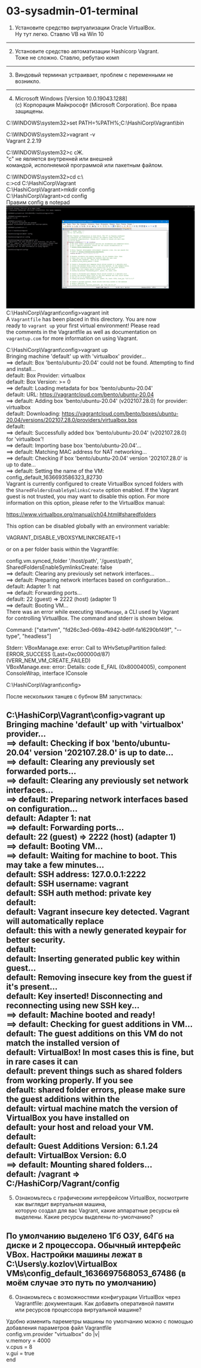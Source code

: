 # 03-sysadmin-01-terminal
1. Установите средство виртуализации Oracle VirtualBox.  
Ну тут легко. Ставлю VB на Win 10  
---
2. Установите средство автоматизации Hashicorp Vagrant.  
Тоже не сложно. Ставлю, ребутаю комп  
---
3. Виндовый терминал устраивает, проблем с переменными не возникло.  
---
4. Microsoft Windows [Version 10.0.19043.1288]  
(c) Корпорация Майкрософт (Microsoft Corporation). Все права защищены.  
  
C:\WINDOWS\system32>set PATH=%PATH%;C:\HashiCorp\Vagrant\bin  
  
C:\WINDOWS\system32>vagrant -v  
Vagrant 2.2.19  
  
C:\WINDOWS\system32>с сЖ.  
"с" не является внутренней или внешней  
командой, исполняемой программой или пакетным файлом.  
  
C:\WINDOWS\system32>cd c:\  
c:\>cd C:\HashiCorp\Vagrant  
C:\HashiCorp\Vagrant>mkdir config  
C:\HashiCorp\Vagrant>cd config  
Правим config в notepad  
![Картинка с файлом vagrant.config](img/vagrant.config.jpg)  
C:\HashiCorp\Vagrant\config>vagrant init  
A `Vagrantfile` has been placed in this directory. You are now  
ready to `vagrant up` your first virtual environment! Please read  
the comments in the Vagrantfile as well as documentation on  
`vagrantup.com` for more information on using Vagrant.  

C:\HashiCorp\Vagrant\config>vagrant up  
Bringing machine 'default' up with 'virtualbox' provider...  
==> default: Box 'bento/ubuntu-20.04' could not be found. Attempting to find and install...  
    default: Box Provider: virtualbox  
    default: Box Version: >= 0  
==> default: Loading metadata for box 'bento/ubuntu-20.04'  
    default: URL: https://vagrantcloud.com/bento/ubuntu-20.04  
==> default: Adding box 'bento/ubuntu-20.04' (v202107.28.0) for provider: virtualbox  
    default: Downloading: https://vagrantcloud.com/bento/boxes/ubuntu-20.04/versions/202107.28.0/providers/virtualbox.box  
    default:  
==> default: Successfully added box 'bento/ubuntu-20.04' (v202107.28.0) for 'virtualbox'!  
==> default: Importing base box 'bento/ubuntu-20.04'...  
==> default: Matching MAC address for NAT networking...  
==> default: Checking if box 'bento/ubuntu-20.04' version '202107.28.0' is up to date...  
==> default: Setting the name of the VM: config_default_1636693586323_82730  
Vagrant is currently configured to create VirtualBox synced folders with  
the `SharedFoldersEnableSymlinksCreate` option enabled. If the Vagrant  
guest is not trusted, you may want to disable this option. For more  
information on this option, please refer to the VirtualBox manual:  

  https://www.virtualbox.org/manual/ch04.html#sharedfolders  

This option can be disabled globally with an environment variable:  
  
  VAGRANT_DISABLE_VBOXSYMLINKCREATE=1  

or on a per folder basis within the Vagrantfile:  
  
  config.vm.synced_folder '/host/path', '/guest/path', SharedFoldersEnableSymlinksCreate: false  
==> default: Clearing any previously set network interfaces...  
==> default: Preparing network interfaces based on configuration...  
    default: Adapter 1: nat  
==> default: Forwarding ports...  
    default: 22 (guest) => 2222 (host) (adapter 1)  
==> default: Booting VM...  
There was an error while executing `VBoxManage`, a CLI used by Vagrant  
for controlling VirtualBox. The command and stderr is shown below.  

Command: ["startvm", "fd26c3ed-069a-4942-bd9f-fa16290bf49f", "--type", "headless"]  

Stderr: VBoxManage.exe: error: Call to WHvSetupPartition failed: ERROR_SUCCESS (Last=0xc000000d/87) (VERR_NEM_VM_CREATE_FAILED)  
VBoxManage.exe: error: Details: code E_FAIL (0x80004005), component ConsoleWrap, interface IConsole  

C:\HashiCorp\Vagrant\config>  

После нескольких танцев с бубном ВМ запустилась:  

C:\HashiCorp\Vagrant\config>vagrant up  
Bringing machine 'default' up with 'virtualbox' provider...  
==> default: Checking if box 'bento/ubuntu-20.04' version '202107.28.0' is up to date...  
==> default: Clearing any previously set forwarded ports...  
==> default: Clearing any previously set network interfaces...  
==> default: Preparing network interfaces based on configuration...  
    default: Adapter 1: nat  
==> default: Forwarding ports...  
    default: 22 (guest) => 2222 (host) (adapter 1)  
==> default: Booting VM...  
==> default: Waiting for machine to boot. This may take a few minutes...  
    default: SSH address: 127.0.0.1:2222  
    default: SSH username: vagrant  
    default: SSH auth method: private key  
    default:  
    default: Vagrant insecure key detected. Vagrant will automatically replace  
    default: this with a newly generated keypair for better security.  
    default:  
    default: Inserting generated public key within guest...  
    default: Removing insecure key from the guest if it's present...  
    default: Key inserted! Disconnecting and reconnecting using new SSH key...  
==> default: Machine booted and ready!  
==> default: Checking for guest additions in VM...  
    default: The guest additions on this VM do not match the installed version of  
    default: VirtualBox! In most cases this is fine, but in rare cases it can  
    default: prevent things such as shared folders from working properly. If you see  
    default: shared folder errors, please make sure the guest additions within the  
    default: virtual machine match the version of VirtualBox you have installed on  
    default: your host and reload your VM.  
    default:  
    default: Guest Additions Version: 6.1.24  
    default: VirtualBox Version: 6.0  
==> default: Mounting shared folders...  
    default: /vagrant => C:/HashiCorp/Vagrant/config  
---
	
5. Ознакомьтесь с графическим интерфейсом VirtualBox, посмотрите как выглядит виртуальная машина,  
которую создал для вас Vagrant, какие аппаратные ресурсы ей выделены. Какие ресурсы выделены по-умолчанию?  
  
По умолчанию выделено 1Гб ОЗУ, 64Гб на диске и 2 процессора. Обычный интерфейс VBox. Настройки машины лежат в  
C:\Users\y.kozlov\VirtualBox VMs\config_default_1636697568053_67486 (в моём случае это путь по умолчанию)  
---
6.  Ознакомьтесь с возможностями конфигурации VirtualBox через Vagrantfile: документация. Как добавить оперативной памяти  
или ресурсов процессора виртуальной машине?  

Удобно изменить пареметры машины по умолчанию можно с помощью добавления параметров файл Vagrantfile  
config.vm.provider "virtualbox" do |v|  
  v.memory = 4000  
  v.cpus = 8  
  v.gui = true  
  end  
 

 
 



